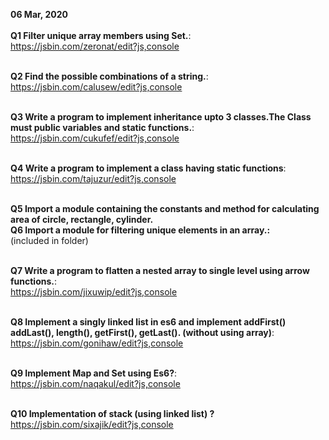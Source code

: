 **06 Mar, 2020** <br/><br/>
**Q1 Filter unique array members using Set.**: <br/>
https://jsbin.com/zeronat/edit?js,console
<br/> <br/>

**Q2 Find the possible combinations of a string.**: <br/>
https://jsbin.com/calusew/edit?js,console
<br/> <br/>

**Q3 Write a program to implement inheritance upto 3 classes.The Class must  public variables and static functions.**: <br/>
https://jsbin.com/cukufef/edit?js,console
<br/> <br/>

**Q4 Write a program to implement a class having static functions**: <br/>
https://jsbin.com/tajuzur/edit?js,console
<br/> <br/>

**Q5 Import a module containing the constants and method for calculating area of circle, rectangle, cylinder.**
<br/>
**Q6 Import a module for filtering unique elements in an array.:** <br/> 
(included in folder) <br/> <br/>

**Q7 Write a program to flatten a nested array to single level using arrow functions.**: <br/>
https://jsbin.com/jixuwip/edit?js,console
<br/> <br/>

**Q8 Implement a singly linked list in es6 and implement addFirst() addLast(), length(), getFirst(), getLast(). (without using array)**: <br/>
https://jsbin.com/gonihaw/edit?js,console
<br/> <br/>

**Q9 Implement Map and Set using Es6?**: <br/>
https://jsbin.com/naqakul/edit?js,console
<br/> <br/>

**Q10 Implementation of stack (using linked list) ?** <br/>
https://jsbin.com/sixajik/edit?js,console


